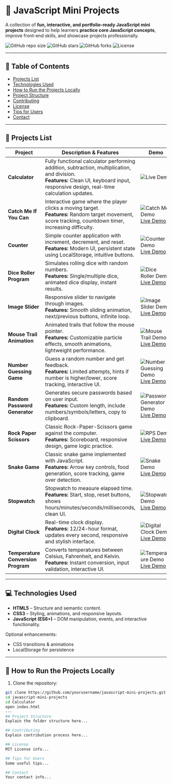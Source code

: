 # 🎉 JavaScript Mini Projects

A collection of **fun, interactive, and portfolio-ready JavaScript mini projects** designed to help learners **practice core JavaScript concepts**, improve front-end skills, and showcase projects professionally.  

![GitHub repo size](https://img.shields.io/github/repo-size/Jagtap-Srushti/javascript-mini-projects)
![GitHub stars](https://img.shields.io/github/stars/Jagtap-Srushti/javascript-mini-projects?style=social)
![GitHub forks](https://img.shields.io/github/forks/Jagtap-Srushti/javascript-mini-projects?style=social)
![License](https://img.shields.io/github/license/Jagtap-Srushti/javascript-mini-projects)

---

## 📌 Table of Contents

- [Projects List](#projects-list)
- [Technologies Used](#technologies-used)
- [How to Run the Projects Locally](#how-to-run-the-projects-locally)
- [Project Structure](#project-structure)
- [Contributing](#contributing)
- [License](#license)
- [Tips for Users](#tips-for-users)
- [Contact](#contact)

---

## 📝 Projects List

| Project | Description & Features | Demo |
|---------|----------------------|------|
| **Calculator** | Fully functional calculator performing addition, subtraction, multiplication, and division. <br>**Features:** Clean UI, keyboard input, responsive design, real-time calculation updates. | ![Live Demo](https://yourusername.github.io/calculator) |
| **Catch Me If You Can** | Interactive game where the player clicks a moving target. <br>**Features:** Random target movement, score tracking, countdown timer, increasing difficulty. | ![Catch Me Demo](assets/gifs/catch-me-if-you-can.gif) [Live Demo](https://yourusername.github.io/catch-me-if-you-can) |
| **Counter** | Simple counter application with increment, decrement, and reset. <br>**Features:** Modern UI, persistent state using LocalStorage, intuitive buttons. | ![Counter Demo](assets/gifs/counter.gif) [Live Demo](https://yourusername.github.io/counter) |
| **Dice Roller Program** | Simulates rolling dice with random numbers. <br>**Features:** Single/multiple dice, animated dice display, instant results. | ![Dice Roller Demo](assets/gifs/dice-roller.gif) [Live Demo](https://yourusername.github.io/dice-roller) |
| **Image Slider** | Responsive slider to navigate through images. <br>**Features:** Smooth sliding animation, next/previous buttons, infinite loop. | ![Image Slider Demo](assets/gifs/image-slider.gif) [Live Demo](https://yourusername.github.io/image-slider) |
| **Mouse Trail Animation** | Animated trails that follow the mouse pointer. <br>**Features:** Customizable particle effects, smooth animations, lightweight performance. | ![Mouse Trail Demo](assets/gifs/mouse-trail.gif) [Live Demo](https://yourusername.github.io/mouse-trail-animation) |
| **Number Guessing Game** | Guess a random number and get feedback. <br>**Features:** Limited attempts, hints if number is higher/lower, score tracking, interactive UI. | ![Number Guessing Demo](assets/gifs/number-guessing.gif) [Live Demo](https://yourusername.github.io/number-guessing-game) |
| **Random Password Generator** | Generates secure passwords based on user input. <br>**Features:** Custom length, include numbers/symbols/letters, copy to clipboard. | ![Password Generator Demo](assets/gifs/password-generator.gif) [Live Demo](https://yourusername.github.io/random-password-generator) |
| **Rock Paper Scissors** | Classic Rock-Paper-Scissors game against the computer. <br>**Features:** Scoreboard, responsive design, game logic practice. | ![RPS Demo](assets/gifs/rock-paper-scissors.gif) [Live Demo](https://yourusername.github.io/rock-paper-scissors) |
| **Snake Game** | Classic snake game implemented with JavaScript. <br>**Features:** Arrow key controls, food generation, score tracking, game over detection. | ![Snake Demo](assets/gifs/snake-game.gif) [Live Demo](https://yourusername.github.io/snake-game) |
| **Stopwatch** | Stopwatch to measure elapsed time. <br>**Features:** Start, stop, reset buttons, shows hours/minutes/seconds/milliseconds, clean UI. | ![Stopwatch Demo](assets/gifs/stopwatch.gif) [Live Demo](https://yourusername.github.io/stopwatch) |
| **Digital Clock** | Real-time clock display. <br>**Features:** 12/24-hour format, updates every second, responsive and stylish interface. | ![Digital Clock Demo](assets/gifs/digital-clock.gif) [Live Demo](https://yourusername.github.io/digital-clock) |
| **Temperature Conversion Program** | Converts temperatures between Celsius, Fahrenheit, and Kelvin. <br>**Features:** Instant conversion, input validation, interactive UI. | ![Temperature Demo](assets/gifs/temperature-conversion.gif) [Live Demo](https://yourusername.github.io/temperature-conversion) |

---

## 💻 Technologies Used

- **HTML5** – Structure and semantic content.  
- **CSS3** – Styling, animations, and responsive layouts.  
- **JavaScript (ES6+)** – DOM manipulation, events, and interactive functionality.  

Optional enhancements:  
- CSS transitions & animations  
- LocalStorage for persistence  

---

## 🚀 How to Run the Projects Locally

1. Clone the repository:
```bash
git clone https://github.com/yourusername/javascript-mini-projects.git
cd javascript-mini-projects
cd Calculator
open index.html
---
## Project Structure
Explain the folder structure here...

## Contributing
Explain contribution process here...

## License
MIT License info...

## Tips for Users
Some useful tips...

## Contact
Your contact info...

